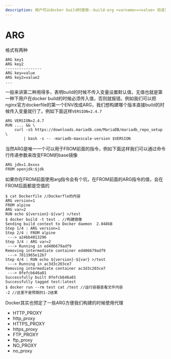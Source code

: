 ```yaml
---
description: 用户可以docker build时使用--build-arg <varname>=<value> 将该变量传递给构建器替换默认变量
---
```


# ARG

格式有两种

```text
ARG key1
ARG key2
----------------
ARG key=value
ARG key2=value2
...
```

一般来讲第二种用得多，表明build的时候不传入变量设置默认值，无值也就是第一种下用户在docker build的时候必须传入值，否则就报错。例如我们可以把nginx官方dockerfile的第一个ENV改成ARG，我们想构建哪个版本直接build的时候传入变量就行了。例如下面这样`VERSION=2.4.7`

```text
ARG VERSION=2.4.7
RUN .... && \
    curl -sS https://downloads.mariadb.com/MariaDB/mariadb_repo_setup \
        | bash -s -- -mariadb-maxscale-version $VERSION
```

当然ARG是唯一一个可以用于FROM前面的指令，例如下面这样我们可以通过命令行传递参数来改变FROM的base镜像

```text
ARG jdk=1.8xxxx
FROM openjdk:$jdk
```

如果你在FROM前面使用arg指令会有个坑，在FROM前面的ARG指令的值，会在FROM后面都是空值的

```text
$ cat Dockerfile //Dockerfle的内容
ARG version=1
FROM alpine
ARG var=2
RUN echo ${version}-${var} >/test
$ docker build -t test . //构建镜像
Sending build context to Docker daemon  2.048kB
Step 1/4 : ARG version=1
Step 2/4 : FROM alpine
 ---> a24bb4013296
Step 3/4 : ARG var=2
 ---> Running in ed406679adf9
Removing intermediate container ed406679adf9
 ---> 7811965e12b7
Step 4/4 : RUN echo ${version}-${var} >/test
 ---> Running in ac3d3c203ce7
Removing intermediate container ac3d3c203ce7
 ---> 0fefcb646a01
Successfully built 0fefcb646a01
Successfully tagged test:latest
$ docker run --rm test cat /test //运行容器查看文件内容
-2 //这里不是预期的1-2结果
```

Docker其实也预定了一些ARG方便我们构建的时候使用代理

* HTTP\_PROXY 
* http\_proxy 
* HTTPS\_PROXY 
* https\_proxy 
* FTP\_PROXY 
* ftp\_proxy 
* NO\_PROXY 
* no\_proxy

